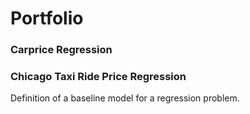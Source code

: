 # Portfolio

### Carprice Regression

### Chicago Taxi Ride Price Regression
Definition of a baseline model for a regression problem.
